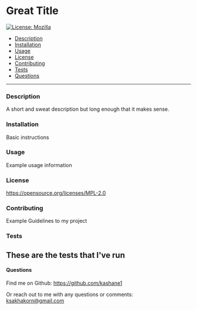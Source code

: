 
# Great Title
[![License: Mozilla](https://img.shields.io/badge/License-MPL_2.0-brightgreen.svg)](https://opensource.org/licenses/MPL-2.0)
* [Description](#description)
* [Installation](#installation)
* [Usage](#usage)
* [License](#license)
* [Contributing](#contributing)
* [Tests](#tests)
* [Questions](#questions)
---
### Description
A short and sweat description but long enough that it makes sense.
### Installation
Basic instructions
### Usage
Example usage information
### License
https://opensource.org/licenses/MPL-2.0
### Contributing
Example Guidelines to my project
### Tests
These are the tests that I've run
---
#### Questions
Find me on Github: https://github.com/kashane1 

Or reach out to me with any questions or comments: ksakhakorn@gmail.com
